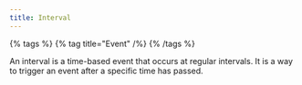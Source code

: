 ```yaml
---
title: Interval
---
```


{% tags %}
{% tag title="Event" /%}
{% /tags %}

An interval is a time-based event that occurs at regular intervals. It is a way to trigger an event after a specific time has passed.
